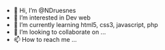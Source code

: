 - 👋 Hi, I’m @NDruesnes
- 👀 I’m interested in Dev web
- 🌱 I’m currently learning html5, css3, javascript, php
- 💞️ I’m looking to collaborate on ...
- 📫 How to reach me ...

<!---
NDruesnes/NDruesnes is a ✨ special ✨ repository because its `README.md` (this file) appears on your GitHub profile.
You can click the Preview link to take a look at your changes.
--->
